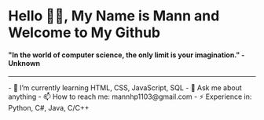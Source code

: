 <h1> Hello 👋🏻, My Name is Mann and Welcome to My Github </h1>
<h4>"In the world of computer science, the only limit is your imagination." - Unknown </h4>
<hr>
- 🧠 I’m currently learning HTML, CSS, JavaScript, SQL
- 💬 Ask me about anything
- 📫 How to reach me: mannhp1103@gmail.com
- ⚡ Experience in: Python, C#, Java, C/C++


<!--
**MannPate130/MannPate130** is a ✨ _special_ ✨ repository because its `README.md` (this file) appears on your GitHub profile.

Here are some ideas to get you started:

- 🔭 I’m currently working on ...
- 🌱 I’m currently learning ...
- 👯 I’m looking to collaborate on ...
- 🤔 I’m looking for help with ...
- 💬 Ask me about ...
- 📫 How to reach me: ...
- 😄 Pronouns: ...
- ⚡ Fun fact: ...
-->
